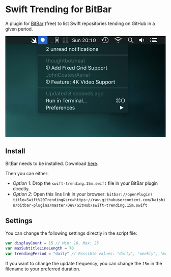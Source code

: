 # Swift Trending for BitBar

A plugin for [BitBar](https://getbitbar.com) (free) to list Swift repositories tending on GitHub in a given period.

![Screenshot](screenshot.png "Screenshot")

## Install

BitBar needs to be installed. Download [here](https://github.com/matryer/bitbar/releases/latest).

Then you can either:

* _Option 1_: Drop the `swift-trending.15m.swift` file in your BitBar plugin directly.
* _Option 2_: Open this lins link in your browser: `bitbar://openPlugin?title=Swift%20Trending&src=https://raw.githubusercontent.com/kaishin/bitbar-plugins/master/Dev/GitHub/swift-trending.15m.swift`

## Settings

You can change the following settings directly in the script file:

```swift
var displayCount = 15 // Min: 10, Max: 25
var maxSubtitleLineLength = 70
var trendingPeriod = "daily" // Possible values: "daily", "weekly", "monthly"
```

If you want to change the update frequency, you can change the `15m` in the filename to your preferred duration.
